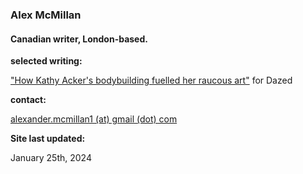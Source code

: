 ### Alex McMillan

#### Canadian writer, London-based. <br/>

**selected writing:**

["How Kathy Acker's bodybuilding fuelled her raucous art"](https://www.dazeddigital.com/beauty/article/60601/1/kathy-acker-bodybuilding-fuelled-her-raucous-art-eileen-myles-poet-writer 'Dazed Article') for Dazed <br/>

**contact:**

[alexander.mcmillan1 (at) gmail (dot) com](alexander.mcmillan1@gmail.com) <br/>

**Site last updated:**

January 25th, 2024
